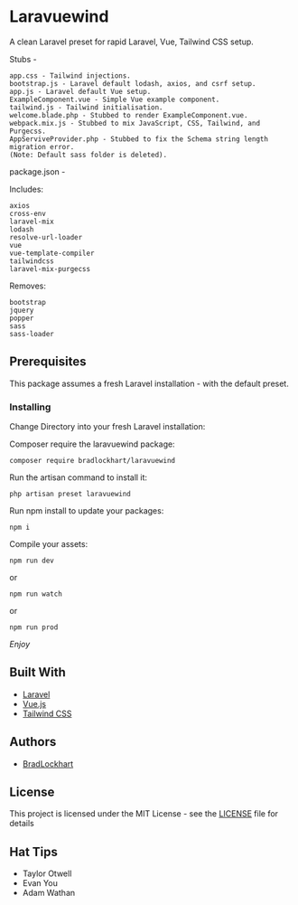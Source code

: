 # Laravuewind

A clean Laravel preset for rapid Laravel, Vue, Tailwind CSS setup.

Stubs - 

```
app.css - Tailwind injections.
bootstrap.js - Laravel default lodash, axios, and csrf setup.
app.js - Laravel default Vue setup.
ExampleComponent.vue - Simple Vue example component.
tailwind.js - Tailwind initialisation.
welcome.blade.php - Stubbed to render ExampleComponent.vue.
webpack.mix.js - Stubbed to mix JavaScript, CSS, Tailwind, and Purgecss.
AppServiveProvider.php - Stubbed to fix the Schema string length migration error.
(Note: Default sass folder is deleted).
```

package.json - 

Includes:
```
axios
cross-env
laravel-mix
lodash
resolve-url-loader
vue
vue-template-compiler
tailwindcss
laravel-mix-purgecss
```


Removes:
```
bootstrap
jquery
popper
sass
sass-loader
```

## Prerequisites

This package assumes a fresh Laravel installation - with the default preset.

### Installing

Change Directory into your fresh Laravel installation:


Composer require the laravuewind package:

```
composer require bradlockhart/laravuewind
```


Run the artisan command to install it: 
```
php artisan preset laravuewind
```


Run npm install to update your packages:
```
npm i
```


Compile your assets:
```
npm run dev
```
or

```
npm run watch
```
or

```
npm run prod
```


*Enjoy*

## Built With

* [Laravel](https://laravel.com/)
* [Vue.js](https://vuejs.org/)
* [Tailwind CSS](https://tailwindcss.com/)

## Authors

* [BradLockhart](https://github.com/BradLockhart)

## License

This project is licensed under the MIT License - see the [LICENSE](LICENSE) file for details

## Hat Tips

* Taylor Otwell
* Evan You
* Adam Wathan
